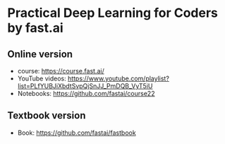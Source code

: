 # Practical Deep Learning for Coders by fast.ai

## Online version
- course: https://course.fast.ai/
- YouTube videos: https://www.youtube.com/playlist?list=PLfYUBJiXbdtSvpQjSnJJ_PmDQB_VyT5iU
- Notebooks: https://github.com/fastai/course22

## Textbook version
- Book: https://github.com/fastai/fastbook